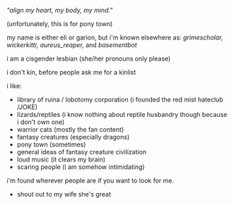 *"align my heart, my body, my mind."*

(unfortunately, this is for pony town)

my name is either eli or garion, but i'm known elsewhere as: _grimescholar, wickerkitti, aureus_reaper,_ and _basementbot_

i am a cisgender lesbian (she/her pronouns only please)

i don't kin, before people ask me for a kinlist



i like:

- library of ruina / lobotomy corporation (i founded the red mist hateclub /JOKE)
- lizards/reptiles (i know nothing about reptile husbandry though because i don't own one)
- warrior cats (mostly the fan content)
- fantasy creatures (especially dragons)
- pony town (sometimes)
- general ideas of fantasy creature civilization
- loud music (it clears my brain)
- scaring people (i am somehow intimidating)

i'm found wherever people are if you want to look for me.





- shout out to my wife she's great
